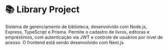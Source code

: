 # 📚 Library Project

Sistema de gerenciamento de biblioteca, desenvolvido com Node.js, Express, TypeScript e Prisma. Permite o cadastro de livros, editoras e empréstimos,
com autenticação via JWT e controle de usuários por nível de acesso. O frontend está sendo desenvolvido com Next.js.

